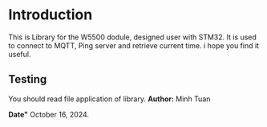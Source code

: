 # Introduction
This is Library for the W5500 dodule, designed user with STM32. It is used to connect to MQTT, Ping server and retrieve current time. i hope you find it useful.

## Testing
You should read file application of library.
**Author:** Minh Tuan

**Date"** October 16, 2024.
